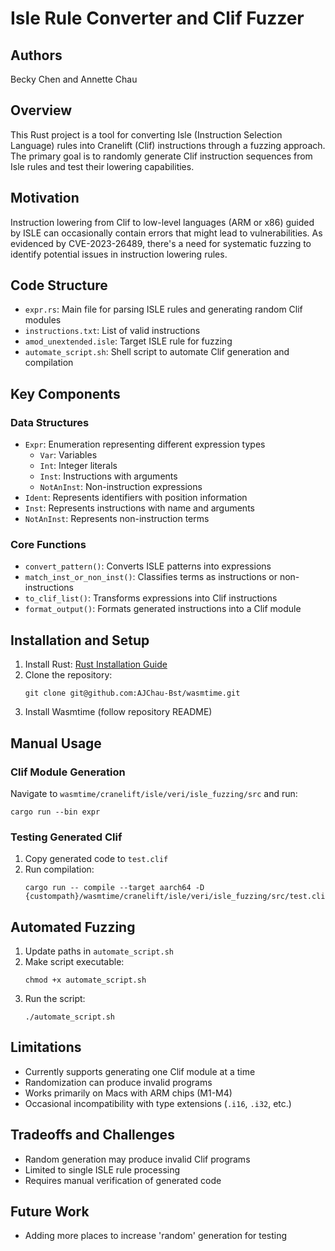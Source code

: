 # Isle Rule Converter and Clif Fuzzer

## Authors
Becky Chen and Annette Chau

## Overview
This Rust project is a tool for converting Isle (Instruction Selection Language) rules into Cranelift (Clif) instructions through a fuzzing approach. The primary goal is to randomly generate Clif instruction sequences from Isle rules and test their lowering capabilities.

## Motivation
Instruction lowering from Clif to low-level languages (ARM or x86) guided by ISLE can occasionally contain errors that might lead to vulnerabilities. As evidenced by CVE-2023-26489, there's a need for systematic fuzzing to identify potential issues in instruction lowering rules.

## Code Structure
- `expr.rs`: Main file for parsing ISLE rules and generating random Clif modules
- `instructions.txt`: List of valid instructions
- `amod_unextended.isle`: Target ISLE rule for fuzzing
- `automate_script.sh`: Shell script to automate Clif generation and compilation

## Key Components

### Data Structures
- `Expr`: Enumeration representing different expression types
  - `Var`: Variables
  - `Int`: Integer literals
  - `Inst`: Instructions with arguments
  - `NotAnInst`: Non-instruction expressions
- `Ident`: Represents identifiers with position information
- `Inst`: Represents instructions with name and arguments
- `NotAnInst`: Represents non-instruction terms

### Core Functions
- `convert_pattern()`: Converts ISLE patterns into expressions
- `match_inst_or_non_inst()`: Classifies terms as instructions or non-instructions
- `to_clif_list()`: Transforms expressions into Clif instructions
- `format_output()`: Formats generated instructions into a Clif module

## Installation and Setup
1. Install Rust: [Rust Installation Guide](https://www.rust-lang.org/tools/install)
2. Clone the repository:
   ```
   git clone git@github.com:AJChau-Bst/wasmtime.git
   ```
3. Install Wasmtime (follow repository README)

## Manual Usage

### Clif Module Generation
Navigate to `wasmtime/cranelift/isle/veri/isle_fuzzing/src` and run:
```
cargo run --bin expr
```

### Testing Generated Clif
1. Copy generated code to `test.clif`
2. Run compilation:
   ```
   cargo run -- compile --target aarch64 -D {custompath}/wasmtime/cranelift/isle/veri/isle_fuzzing/src/test.clif
   ```

## Automated Fuzzing
1. Update paths in `automate_script.sh`
2. Make script executable:
   ```
   chmod +x automate_script.sh
   ```
3. Run the script:
   ```
   ./automate_script.sh
   ```

## Limitations
- Currently supports generating one Clif module at a time
- Randomization can produce invalid programs
- Works primarily on Macs with ARM chips (M1-M4)
- Occasional incompatibility with type extensions (`.i16`, `.i32`, etc.)

## Tradeoffs and Challenges
- Random generation may produce invalid Clif programs
- Limited to single ISLE rule processing
- Requires manual verification of generated code

## Future Work
- Adding more places to increase 'random' generation for testing
